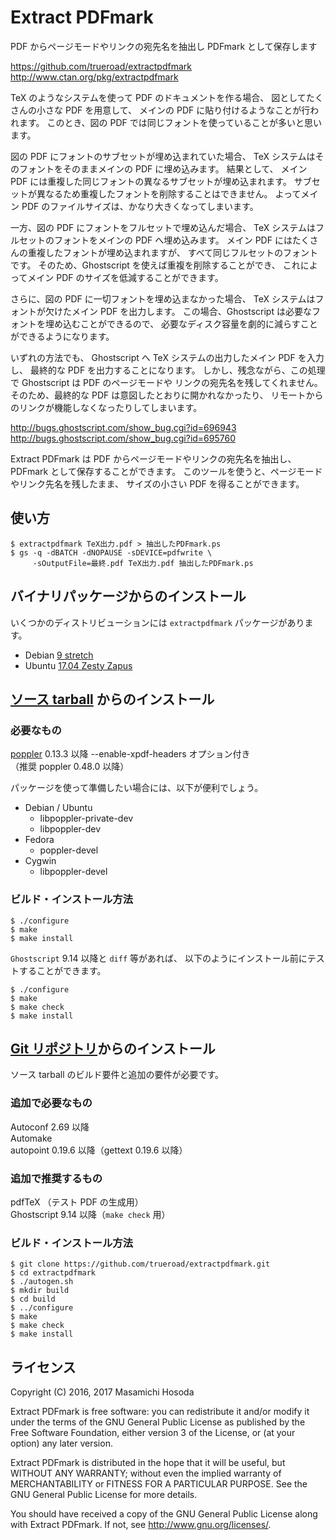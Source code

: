 <!-- -*- coding: utf-8 -*- -->
# Extract PDFmark

PDF からページモードやリンクの宛先名を抽出し PDFmark として保存します

https://github.com/trueroad/extractpdfmark  
http://www.ctan.org/pkg/extractpdfmark

TeX のようなシステムを使って PDF のドキュメントを作る場合、
図としてたくさんの小さな PDF を用意して、
メインの PDF に貼り付けるようなことが行われます。
このとき、図の PDF では同じフォントを使っていることが多いと思います。

図の PDF にフォントのサブセットが埋め込まれていた場合、
TeX システムはそのフォントをそのままメインの PDF に埋め込みます。
結果として、
メイン PDF には重複した同じフォントの異なるサブセットが埋め込まれます。
サブセットが異なるため重複したフォントを削除することはできません。
よってメイン PDF のファイルサイズは、かなり大きくなってしまいます。

一方、図の PDF にフォントをフルセットで埋め込んだ場合、
TeX システムはフルセットのフォントをメインの PDF へ埋め込みます。
メイン PDF にはたくさんの重複したフォントが埋め込まれますが、
すべて同じフルセットのフォントです。
そのため、Ghostscript を使えば重複を削除することができ、
これによってメイン PDF のサイズを低減することができます。

さらに、図の PDF に一切フォントを埋め込まなかった場合、
TeX システムはフォントが欠けたメイン PDF を出力します。
この場合、Ghostscript は必要なフォントを埋め込むことができるので、
必要なディスク容量を劇的に減らすことができるようになります。

いずれの方法でも、
Ghostscript へ TeX システムの出力したメイン PDF を入力し、
最終的な PDF を出力することになります。
しかし、残念ながら、この処理で Ghostscript は PDF のページモードや
リンクの宛先名を残してくれません。
そのため、最終的な PDF は意図したとおりに開かれなかったり、
リモートからのリンクが機能しなくなったりしてしまいます。

http://bugs.ghostscript.com/show_bug.cgi?id=696943  
http://bugs.ghostscript.com/show_bug.cgi?id=695760

Extract PDFmark は PDF からページモードやリンクの宛先名を抽出し、
PDFmark として保存することができます。
このツールを使うと、ページモードやリンク先名を残したまま、
サイズの小さい PDF を得ることができます。

## 使い方

    $ extractpdfmark TeX出力.pdf > 抽出したPDFmark.ps
    $ gs -q -dBATCH -dNOPAUSE -sDEVICE=pdfwrite \
         -sOutputFile=最終.pdf TeX出力.pdf 抽出したPDFmark.ps

## バイナリパッケージからのインストール

いくつかのディストリビューションには `extractpdfmark` パッケージがあります。

* Debian [9 stretch](https://packages.debian.org/stretch/extractpdfmark)
* Ubuntu [17.04 Zesty Zapus](http://packages.ubuntu.com/zesty/extractpdfmark)

## [ソース tarball](https://github.com/trueroad/extractpdfmark/releases/download/v1.0.2/extractpdfmark-1.0.2.tar.gz) からのインストール

### 必要なもの

[poppler](https://poppler.freedesktop.org/) 0.13.3 以降
--enable-xpdf-headers オプション付き  
（推奨 poppler 0.48.0 以降）

パッケージを使って準備したい場合には、以下が便利でしょう。

* Debian / Ubuntu
  + libpoppler-private-dev
  + libpoppler-dev
* Fedora
  + poppler-devel
* Cygwin
  + libpoppler-devel

### ビルド・インストール方法

    $ ./configure
    $ make
    $ make install

`Ghostscript` 9.14 以降と `diff` 等があれば、
以下のようにインストール前にテストすることができます。

    $ ./configure
    $ make
    $ make check
    $ make install

## [Git リポジトリ](https://github.com/trueroad/extractpdfmark)からのインストール

ソース tarball のビルド要件と追加の要件が必要です。

### 追加で必要なもの

Autoconf 2.69 以降  
Automake  
autopoint 0.19.6 以降（gettext 0.19.6 以降）

### 追加で推奨するもの

pdfTeX （テスト PDF の生成用）  
Ghostscript 9.14 以降（`make check` 用）

### ビルド・インストール方法

    $ git clone https://github.com/trueroad/extractpdfmark.git
    $ cd extractpdfmark
    $ ./autogen.sh
    $ mkdir build
    $ cd build
    $ ../configure
    $ make
    $ make check
    $ make install

## ライセンス

Copyright (C) 2016, 2017 Masamichi Hosoda

Extract PDFmark is free software: you can redistribute it and/or modify
it under the terms of the GNU General Public License as published by
the Free Software Foundation, either version 3 of the License, or
(at your option) any later version.

Extract PDFmark is distributed in the hope that it will be useful,
but WITHOUT ANY WARRANTY; without even the implied warranty of
MERCHANTABILITY or FITNESS FOR A PARTICULAR PURPOSE.  See the
GNU General Public License for more details.

You should have received a copy of the GNU General Public License
along with Extract PDFmark.  If not, see <http://www.gnu.org/licenses/>.
